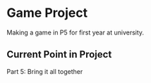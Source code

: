 # Game Project
Making a game in P5 for first year at university.

## Current Point in Project
Part 5: Bring it all together
